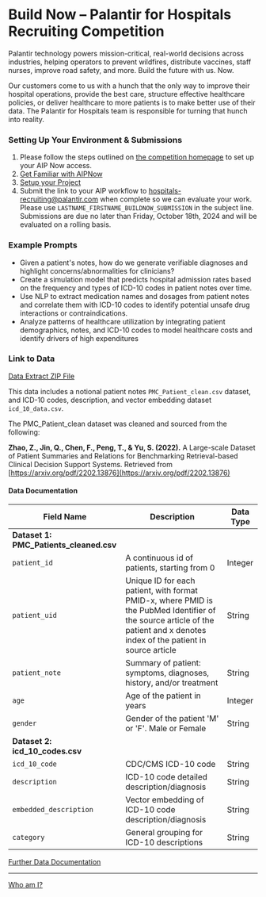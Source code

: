 # Build Now – Palantir for Hospitals Recruiting Competition
Palantir technology powers mission-critical, real-world decisions across industries, helping operators to prevent wildfires, distribute vaccines, staff nurses, improve road safety, and more. Build the future with us. Now. 

Our customers come to us with a hunch that the only way to improve their hospital operations, provide the best care, structure effective healthcare policies, or deliver healthcare to more patients is to make better use of their data. The Palantir for Hospitals team is responsible for turning that hunch into reality. 

### Setting Up Your Environment & Submissions
1. Please follow the steps outlined on [the competition homepage](https://palantir.events/buildnow) to set up your AIP Now access.
2. [Get Familiar with AIPNow]()
3. [Setup your Project]()
4. Submit the link to your AIP workflow to [hospitals-recruiting@palantir.com](mailto:hospitals-recruiting@palantir.com) when complete so we can evaluate your work. Please use `LASTNAME_FIRSTNAME_BUILDNOW_SUBMISSION` in the subject line. Submissions are due no later than Friday, October 18th, 2024 and will be evaluated on a rolling basis. 

### Example Prompts
- Given a patient's notes, how do we generate verifiable diagnoses and highlight concerns/abnormalities for clinicians?
- Create a simulation model that predicts hospital admission rates based on the frequency and types of ICD-10 codes in patient notes over time.
- Use NLP to extract medication names and dosages from patient notes and correlate them with ICD-10 codes to identify potential unsafe drug interactions or contraindications.
- Analyze patterns of healthcare utilization by integrating patient demographics, notes, and ICD-10 codes to model healthcare costs and identify drivers of high expenditures

### Link to Data
[Data Extract ZIP File](./data/extract.tar.gz) 

This data includes a notional patient notes `PMC_Patient_clean.csv` dataset, and ICD-10 codes, description, and vector embedding dataset `icd_10_data.csv`.

The PMC_Patient_clean dataset was cleaned and sourced from the following:

**Zhao, Z., Jin, Q., Chen, F., Peng, T., & Yu, S. (2022).** A Large-scale Dataset of Patient Summaries and Relations for Benchmarking Retrieval-based Clinical Decision Support Systems. Retrieved from [https://arxiv.org/pdf/2202.13876](https://arxiv.org/pdf/2202.13876)

#### Data Documentation
| **Field Name** | **Description**                     | **Data Type** |
|----------------|-------------------------------------|---------------|
| **Dataset 1: PMC_Patients_cleaned.csv**                 |
| `patient_id`   | A continuous id of patients, starting from 0  | Integer        |
| `patient_uid` | Unique ID for each patient, with format PMID-x, where PMID is the PubMed Identifier of the source article of the patient and x denotes index of the patient in source article  | String          |
| `patient_note`    | Summary of patient: symptoms, diagnoses, history, and/or treatment               | String        |
| `age`          | Age of the patient in years              | Integer       |
| `gender`       | Gender of the patient 'M' or 'F'. Male or Female | String        |
| **Dataset 2: icd_10_codes.csv**                             |
| `icd_10_code`   | CDC/CMS ICD-10 code        | String        |
| `description`| ICD-10 code detailed description/diagnosis | String    |
| `embedded_description`  | Vector embedding of ICD-10 code description/diagnosis | String        |
| `category`| General grouping for ICD-10 descriptions | String    |


[Further Data Documentation](https://github.com/pmc-patients/pmc-patients)

<hr>

[Who am I?](https://en.wikipedia.org/wiki/Zelus)
